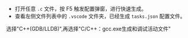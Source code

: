 
   - 打开任意 `.c` 文件，按 F5 触发配置弹窗，进行快速生成。
   - 查看左侧文件列表中的 `.vscode` 文件夹，已经生成 `tasks.json` 配置文件。
   
选择"C++(GDB/LLDB)",再选择"C/C++：gcc.exe生成和调试活动文件"